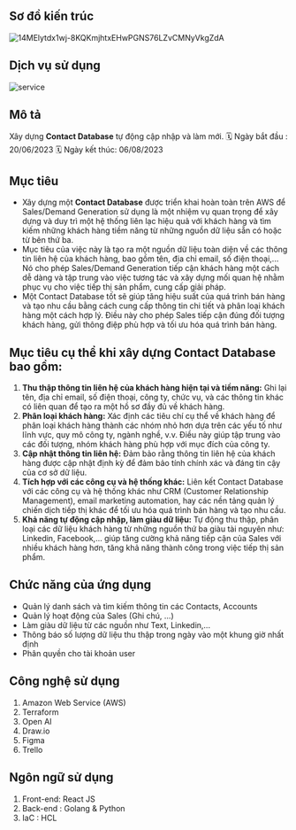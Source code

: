## Sơ đồ kiến trúc
![14MElytdx1wj-8KQKmjhtxEHwPGNS76LZvCMNyVkgZdA](https://github.com/user-attachments/assets/85020c29-5650-43d7-b0f8-06222e49011a)
## Dịch vụ sử dụng
![service](https://github.com/user-attachments/assets/797f451d-b310-4d7a-bb39-77023efb1723)

## Mô tả
Xây dựng **Contact Database** tự động cập nhập và làm mới.
🗓️ Ngày bắt đầu :   20/06/2023 
🗓️ Ngày kết thúc:   06/08/2023
## Mục tiêu
- Xây dựng một **Contact Database** được triển khai hoàn toàn trên AWS để Sales/Demand Generation sử dụng là một nhiệm vụ quan trọng để xây dựng và duy trì một hệ thống liên lạc hiệu quả với khách hàng và tìm kiếm những khách hàng tiềm năng từ những nguồn dữ liệu sẵn có hoặc từ bên thứ ba.
- Mục tiêu của việc này là tạo ra một nguồn dữ liệu toàn diện về các thông tin liên hệ của khách hàng, bao gồm tên, địa chỉ email, số điện thoại,... Nó cho phép Sales/Demand Generation tiếp cận khách hàng một cách dễ dàng và tập trung vào việc tương tác và xây dựng mối quan hệ nhằm phục vụ cho việc tiếp thị sản phẩm, cung cấp giải pháp.
- Một Contact Database tốt sẽ giúp tăng hiệu suất của quá trình bán hàng và tạo nhu cầu bằng cách cung cấp thông tin chi tiết và phân loại khách hàng một cách hợp lý. Điều này cho phép Sales tiếp cận đúng đối tượng khách hàng, gửi thông điệp phù hợp và tối ưu hóa quá trình bán hàng.
## Mục tiêu cụ thể khi xây dựng Contact Database bao gồm:
1. **Thu thập thông tin liên hệ của khách hàng hiện tại và tiềm năng:** Ghi lại tên, địa chỉ email, số điện thoại, công ty, chức vụ, và các thông tin khác có liên quan để tạo ra một hồ sơ đầy đủ về khách hàng.
2. **Phân loại khách hàng:** Xác định các tiêu chí cụ thể về khách hàng để phân loại khách hàng thành các nhóm nhỏ hơn dựa trên các yếu tố như lĩnh vực, quy mô công ty, ngành nghề, v.v. Điều này giúp tập trung vào các đối tượng, nhóm khách hàng phù hợp với mục đích của công ty.
3. **Cập nhật thông tin liên hệ:** Đảm bảo rằng thông tin liên hệ của khách hàng được cập nhật định kỳ để đảm bảo tính chính xác và đáng tin cậy của cơ sở dữ liệu.
4. **Tích hợp với các công cụ và hệ thống khác:** Liên kết Contact Database với các công cụ và hệ thống khác như CRM (Customer Relationship Management), email marketing automation, hay các nền tảng quản lý chiến dịch tiếp thị khác để tối ưu hóa quá trình bán hàng và tạo nhu cầu.
5. **Khả năng tự động cập nhập, làm giàu dữ liệu:** Tự động thu thập, phân loại các dữ liệu khách hàng từ những nguồn thứ ba giàu tài nguyên như: Linkedin, Facebook,... giúp tăng cường khả năng tiếp cận của Sales với nhiều khách hàng hơn, tăng khả năng thành công trong việc tiếp thị sản phẩm.

## Chức năng của ứng dụng
- Quản lý danh sách và tìm kiếm thông tin các Contacts, Accounts
- Quản lý hoạt động của Sales (Ghi chú, …)
- Làm giàu dữ liệu từ các nguồn như Text, Linkedin,...
- Thông báo số lượng dữ liệu thu thập trong ngày vào một khung giờ nhất định
- Phân quyền cho tài khoản user
## Công nghệ sử dụng
1. Amazon Web Service (AWS)
2. Terraform
3. Open AI
4. Draw.io
5. Figma
6. Trello
## Ngôn ngữ sử dụng
1. Front-end: React JS
2. Back-end : Golang & Python
3. IaC      : HCL
